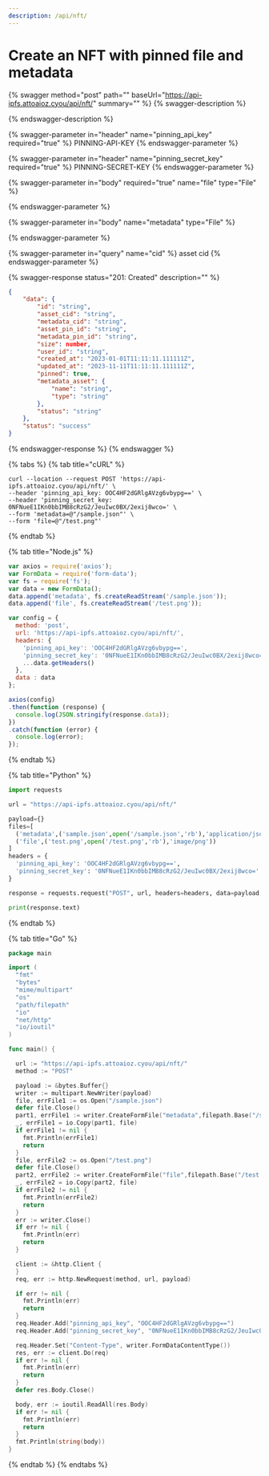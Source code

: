 ```yaml
---
description: /api/nft/
---
```


# Create an NFT with pinned file and metadata

{% swagger method="post" path="" baseUrl="https://api-ipfs.attoaioz.cyou/api/nft/" summary="" %}
{% swagger-description %}

{% endswagger-description %}

{% swagger-parameter in="header" name="pinning_api_key" required="true" %}
PINNING-API-KEY
{% endswagger-parameter %}

{% swagger-parameter in="header" name="pinning_secret_key" required="true" %}
PINNING-SECRET-KEY
{% endswagger-parameter %}

{% swagger-parameter in="body" required="true" name="file" type="File" %}

{% endswagger-parameter %}

{% swagger-parameter in="body" name="metadata" type="File" %}

{% endswagger-parameter %}

{% swagger-parameter in="query" name="cid" %}
asset cid
{% endswagger-parameter %}

{% swagger-response status="201: Created" description="" %}
```json
{
    "data": {
        "id": "string",
        "asset_cid": "string",
        "metadata_cid": "string",
        "asset_pin_id": "string",
        "metadata_pin_id": "string",
        "size": number,
        "user_id": "string",
        "created_at": "2023-01-01T11:11:11.111111Z",
        "updated_at": "2023-11-11T11:11:11.111111Z",
        "pinned": true,
        "metadata_asset": {
            "name": "string",
            "type": "string"
        },
        "status": "string"
    },
    "status": "success"
}
```
{% endswagger-response %}
{% endswagger %}

{% tabs %}
{% tab title="cURL" %}
```
curl --location --request POST 'https://api-ipfs.attoaioz.cyou/api/nft/' \
--header 'pinning_api_key: OOC4HF2dGRlgAVzg6vbypg==' \
--header 'pinning_secret_key: 0NFNueE1IKn0bbIMB8cRzG2/JeuIwc0BX/2exij8wco=' \
--form 'metadata=@"/sample.json"' \
--form 'file=@"/test.png"'
```
{% endtab %}

{% tab title="Node.js" %}
```javascript
var axios = require('axios');
var FormData = require('form-data');
var fs = require('fs');
var data = new FormData();
data.append('metadata', fs.createReadStream('/sample.json'));
data.append('file', fs.createReadStream('/test.png'));

var config = {
  method: 'post',
  url: 'https://api-ipfs.attoaioz.cyou/api/nft/',
  headers: { 
    'pinning_api_key': 'OOC4HF2dGRlgAVzg6vbypg==', 
    'pinning_secret_key': '0NFNueE1IKn0bbIMB8cRzG2/JeuIwc0BX/2exij8wco=', 
    ...data.getHeaders()
  },
  data : data
};

axios(config)
.then(function (response) {
  console.log(JSON.stringify(response.data));
})
.catch(function (error) {
  console.log(error);
});
```
{% endtab %}

{% tab title="Python" %}
```python
import requests

url = "https://api-ipfs.attoaioz.cyou/api/nft/"

payload={}
files=[
  ('metadata',('sample.json',open('/sample.json','rb'),'application/json')),
  ('file',('test.png',open('/test.png','rb'),'image/png'))
]
headers = {
  'pinning_api_key': 'OOC4HF2dGRlgAVzg6vbypg==',
  'pinning_secret_key': '0NFNueE1IKn0bbIMB8cRzG2/JeuIwc0BX/2exij8wco='
}

response = requests.request("POST", url, headers=headers, data=payload, files=files)

print(response.text)
```
{% endtab %}

{% tab title="Go" %}
```go
package main

import (
  "fmt"
  "bytes"
  "mime/multipart"
  "os"
  "path/filepath"
  "io"
  "net/http"
  "io/ioutil"
)

func main() {

  url := "https://api-ipfs.attoaioz.cyou/api/nft/"
  method := "POST"

  payload := &bytes.Buffer{}
  writer := multipart.NewWriter(payload)
  file, errFile1 := os.Open("/sample.json")
  defer file.Close()
  part1, errFile1 := writer.CreateFormFile("metadata",filepath.Base("/sample.json"))
  _, errFile1 = io.Copy(part1, file)
  if errFile1 != nil {
    fmt.Println(errFile1)
    return
  }
  file, errFile2 := os.Open("/test.png")
  defer file.Close()
  part2, errFile2 := writer.CreateFormFile("file",filepath.Base("/test.png"))
  _, errFile2 = io.Copy(part2, file)
  if errFile2 != nil {
    fmt.Println(errFile2)
    return
  }
  err := writer.Close()
  if err != nil {
    fmt.Println(err)
    return
  }

  client := &http.Client {
  }
  req, err := http.NewRequest(method, url, payload)

  if err != nil {
    fmt.Println(err)
    return
  }
  req.Header.Add("pinning_api_key", "OOC4HF2dGRlgAVzg6vbypg==")
  req.Header.Add("pinning_secret_key", "0NFNueE1IKn0bbIMB8cRzG2/JeuIwc0BX/2exij8wco=")

  req.Header.Set("Content-Type", writer.FormDataContentType())
  res, err := client.Do(req)
  if err != nil {
    fmt.Println(err)
    return
  }
  defer res.Body.Close()

  body, err := ioutil.ReadAll(res.Body)
  if err != nil {
    fmt.Println(err)
    return
  }
  fmt.Println(string(body))
}
```
{% endtab %}
{% endtabs %}
